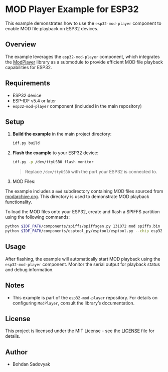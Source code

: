 # MOD Player Example for ESP32

This example demonstrates how to use the `esp32-mod-player` component to enable MOD file playback on ESP32 devices.

## Overview

The example leverages the `esp32-mod-player` component, which integrates the [ModPlayer](https://github.com/realsba/ModPlayer) library as a submodule to provide efficient MOD file playback capabilities for ESP32.

## Requirements

- ESP32 device
- ESP-IDF v5.4 or later
- `esp32-mod-player` component (included in the main repository)

## Setup

1. **Build the example** in the main project directory:

    ```bash
    idf.py build
    ```

2. **Flash the example** to your ESP32 device:

    ```bash
    idf.py -p /dev/ttyUSB0 flash monitor
    ```

   > Replace `/dev/ttyUSB0` with the port your ESP32 is connected to.

3. MOD Files:

The example includes a `mod` subdirectory containing MOD files sourced from [modarchive.org](https://modarchive.org/). This directory is used to demonstrate MOD playback functionality.

To load the MOD files onto your ESP32, create and flash a SPIFFS partition using the following commands:

```bash
python $IDF_PATH/components/spiffs/spiffsgen.py 131072 mod spiffs.bin
python $IDF_PATH/components/esptool_py/esptool/esptool.py --chip esp32 --port /dev/ttyUSB0 --baud 115200 write_flash -z 0x200000 spiffs.bin
``` 

## Usage

After flashing, the example will automatically start MOD playback using the `esp32-mod-player` component. Monitor the serial output for playback status and debug information.

## Notes

- This example is part of the `esp32-mod-player` repository. For details on configuring `ModPlayer`, consult the library’s documentation.

## License

This project is licensed under the MIT License - see the [LICENSE](https://github.com/realsba/esp32-mod-player/blob/main/LICENSE) file for details.

## Author

- Bohdan Sadovyak
